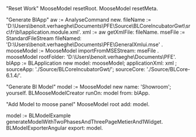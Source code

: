 "Reset Work"
MooseModel resetRoot.
MooseModel resetMeta.

"Generate BlApp"
aw := AnalyseCommand new.
fileName := 'D:\Users\benoit.verhaeghe\Documents\PFE\Source\BLCoreIncubatorGwt\src\fr\bl\application.module.xml'. 
xml := aw getXmlFile: fileName.
mseFile := StandardFileStream fileNamed: 'D:\Users\benoit.verhaeghe\Documents\PFE\GeneralXmlui.mse' .
mooseModel := MooseModel importFromMSEStream: mseFile .
mooseModel rootFolder: 'D:\Users\benoit.verhaeghe\Documents\PFE\'.
blApp := BLApplication new model: mooseModel; applicationXml: xml ; sourceApp: './Source/BLCoreIncubatorGwt/'; sourceCore: './Source/BLCore-6.1.4/'.

"Generate Bl Model"
model := MooseModel new name: 'Showroom'; yourself.
BLMooseModelCreator runOn: model from: blApp.

"Add Model to moose panel"
MooseModel root add: model.



model := BLModelExample generateModelWithTwoPhasesAndThreePageMetierAnd1Widget.
BLModelExporterAngular export: model.
